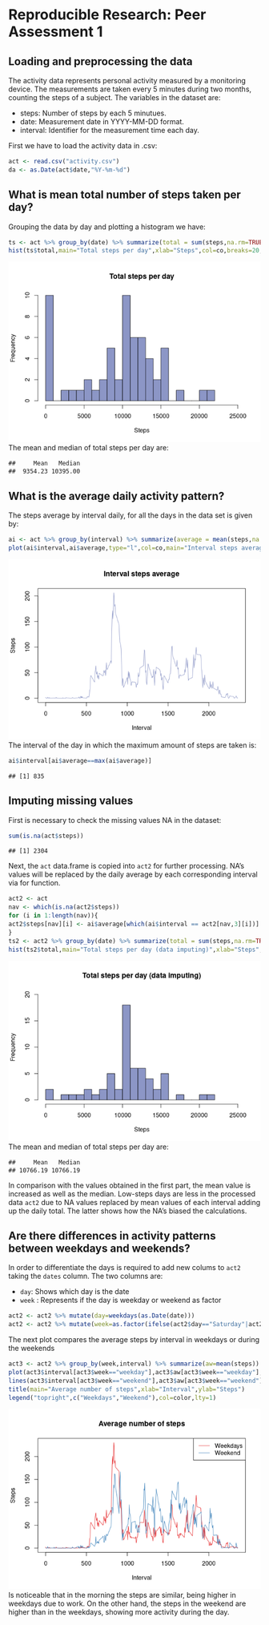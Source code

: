Reproducible Research: Peer Assessment 1
========================================

Loading and preprocessing the data
----------------------------------

The activity data represents personal activity measured by a monitoring
device. The measurements are taken every 5 minutes during two months,
counting the steps of a subject. The variables in the dataset are:

-   steps: Number of steps by each 5 minutues.
-   date: Measurement date in YYYY-MM-DD format.
-   interval: Identifier for the measurement time each day.

First we have to load the activity data in .csv:

``` r
act <- read.csv("activity.csv")
da <- as.Date(act$date,"%Y-%m-%d")
```

What is mean total number of steps taken per day?
-------------------------------------------------

Grouping the data by day and plotting a histogram we have:

``` r
ts <- act %>% group_by(date) %>% summarize(total = sum(steps,na.rm=TRUE))
hist(ts$total,main="Total steps per day",xlab="Steps",col=co,breaks=20,xlim=c(0,25000),ylim=c(0,10))
```

![](PA1_template_files/figure-markdown_github/total-1.png) The mean and
median of total steps per day are:

    ##     Mean   Median 
    ##  9354.23 10395.00

What is the average daily activity pattern?
-------------------------------------------

The steps average by interval daily, for all the days in the data set is
given by:

``` r
ai <- act %>% group_by(interval) %>% summarize(average = mean(steps,na.rm=TRUE))
plot(ai$interval,ai$average,type="l",col=co,main="Interval steps average",xlab="Interval",ylab="Steps",xlim=c(0,2355))
```

![](PA1_template_files/figure-markdown_github/daily%20average-1.png) The
interval of the day in which the maximum amount of steps are taken is:

``` r
ai$interval[ai$average==max(ai$average)]
```

    ## [1] 835

Imputing missing values
-----------------------

First is necessary to check the missing values NA in the dataset:

``` r
sum(is.na(act$steps))
```

    ## [1] 2304

Next, the `act` data.frame is copied into `act2` for further processing.
NA’s values will be replaced by the daily average by each corresponding
interval via for function.

``` r
act2 <- act
nav <- which(is.na(act2$steps))
for (i in 1:length(nav)){
act2$steps[nav][i] <- ai$average[which(ai$interval == act2[nav,3][i])]
}
ts2 <- act2 %>% group_by(date) %>% summarize(total = sum(steps,na.rm=TRUE))
hist(ts2$total,main="Total steps per day (data imputing)",xlab="Steps",col=co,breaks=20,xlim=c(0,25000),ylim=c(0,20))
```

![](PA1_template_files/figure-markdown_github/datainput-1.png) The mean
and median of total steps per day are:

    ##     Mean   Median 
    ## 10766.19 10766.19

In comparison with the values obtained in the first part, the mean value
is increased as well as the median. Low-steps days are less in the
processed data `act2` due to NA values replaced by mean values of each
interval adding up the daily total. The latter shows how the NA’s biased
the calculations.

Are there differences in activity patterns between weekdays and weekends?
-------------------------------------------------------------------------

In order to differentiate the days is required to add new colums to
`act2` taking the `dates` column. The two columns are:

-   `day`: Shows which day is the date
-   `week` : Represents if the day is weekday or weekend as factor

``` r
act2 <- act2 %>% mutate(day=weekdays(as.Date(date)))
act2 <- act2 %>% mutate(week=as.factor(ifelse(act2$day=="Saturday"|act2$day=="Sunday","weekend","weekday")))
```

The next plot compares the average steps by interval in weekdays or
during the weekends

``` r
act3 <- act2 %>% group_by(week,interval) %>% summarize(aw=mean(steps))
plot(act3$interval[act3$week=="weekday"],act3$aw[act3$week=="weekday"],type="l",col=color[1],xlab="",ylab="")
lines(act3$interval[act3$week=="weekend"],act3$aw[act3$week=="weekend"],col=color[2],xlab="",ylab="")
title(main="Average number of steps",xlab="Interval",ylab="Steps")
legend("topright",c("Weekdays","Weekend"),col=color,lty=1)
```

![](PA1_template_files/figure-markdown_github/week-1.png) Is noticeable
that in the morning the steps are similar, being higher in weekdays due
to work. On the other hand, the steps in the weekend are higher than in
the weekdays, showing more activity during the day.
